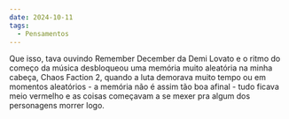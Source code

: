 ```yaml
---
date: 2024-10-11
tags:
  - Pensamentos
---
```


Que isso, tava ouvindo Remember December da Demi Lovato e o ritmo do começo da música desbloqueou uma memória muito aleatória na minha cabeça, Chaos Faction 2, quando a luta demorava muito tempo ou em momentos aleatórios - a memória não é assim tão boa afinal - tudo ficava meio vermelho e as coisas começavam a se mexer pra algum dos personagens morrer logo.